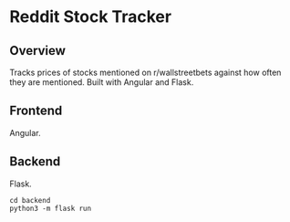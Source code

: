 # Reddit Stock Tracker

## Overview
Tracks prices of stocks mentioned on r/wallstreetbets against how often they are mentioned. Built with Angular and Flask.

## Frontend
Angular.

## Backend
Flask.

```
cd backend
python3 -m flask run
```
